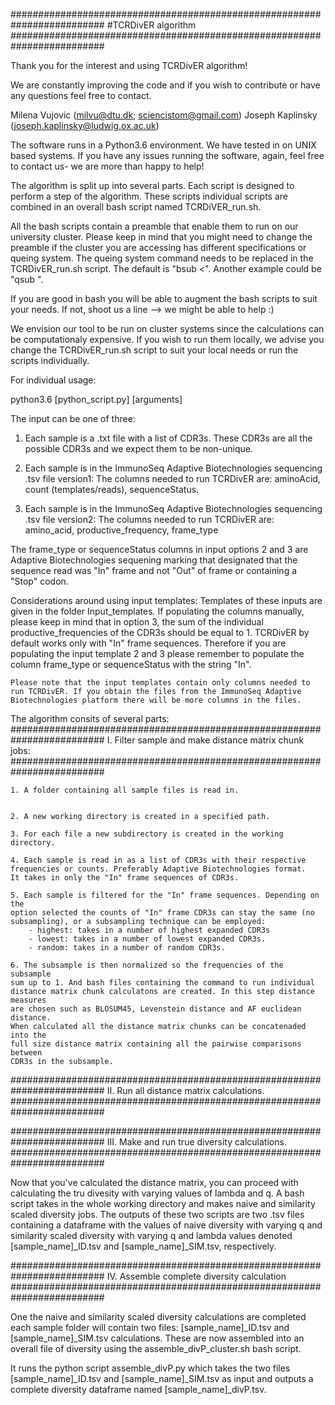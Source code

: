 #########################################################################
#TCRDivER algorithm
#########################################################################

Thank you for the interest and using TCRDivER algorithm! 

We are constantly improving the code and if you wish to contribute or
have any questions feel free to contact. 

Milena Vujovic (milvu@dtu.dk; sciencistom@gmail.com)
Joseph Kaplinsky (joseph.kaplinsky@ludwig.ox.ac.uk)

The software runs in a Python3.6 environment. We have tested in on UNIX 
based systems. If you have any issues running the software, again, 
feel free to contact us- we are more than happy to help!

The algorithm is split up into several parts. Each script is designed 
to perform a step of the algorithm. These scripts individual scripts 
are combined in an overall bash script named TCRDiVER_run.sh. 

All the bash scripts contain a preamble that enable them to run 
on our university cluster. Please keep in mind that you might need to 
change the preamble if the cluster you are accessing has different 
specifications or queing system. The queing system command needs to be replaced 
in the TCRDivER_run.sh script. The default is "bsub <". Another example could be "qsub ". 


If you are good in bash you will be able to augment the bash scripts 
to suit your needs. If not, shoot us a line --> we might be able to help :) 

We envision our tool to be run on cluster systems since the calculations 
can be computationaly expensive. If you wish to run them locally, we advise you change 
the TCRDivER_run.sh script to suit your local needs or run the scripts individually. 

For individual usage: 

python3.6 [python_script.py] [arguments]


The input can be one of three: 

1. Each sample is a .txt file with a list of CDR3s. These CDR3s are all the possible CDR3s and we expect them to be non-unique.

2. Each sample is in the ImmunoSeq Adaptive Biotechnologies sequencing .tsv file version1:  The columns needed to run TCRDivER are: aminoAcid, count (templates/reads), sequenceStatus.

3. Each sample is in the ImmunoSeq Adaptive Biotechnologies sequencing .tsv file version2:  The columns needed to run TCRDivER are: amino_acid, productive_frequency, frame_type

The frame_type or sequenceStatus columns in input options 2 and 3 are Adaptive Biotechnologies sequening marking that designated that the sequence read was "In" frame and not "Out" of frame or containing a "Stop" codon. 

Considerations around using input templates: 
	Templates of these inputs are given in the folder Input_templates. If populating the columns manually, please keep in mind that in option 3, the sum of the individual productive_frequencies of the CDR3s should be equal to 1. TCRDivER by default works only with "In" frame sequences. Therefore if you are populating the input template 2 and 3 please remember to populate the column frame_type or sequenceStatus with the string "In". 

	Please note that the input templates contain only columns needed to run TCRDivER. If you obtain the files from the ImmunoSeq Adaptive Biotechnologies platform there will be more columns in the files. 




The algorithm consits of several parts: 
#########################################################################
I. Filter sample and make distance matrix chunk jobs: 
#########################################################################

	1. A folder containing all sample files is read in. 


	2. A new working directory is created in a specified path. 

	3. For each file a new subdirectory is created in the working directory. 

	4. Each sample is read in as a list of CDR3s with their respective 
	frequencies or counts. Preferably Adaptive Biotechnologies format. 
	It takes in only the "In" frame sequences of CDR3s.

	5. Each sample is filtered for the "In" frame sequences. Depending on the 
	option selected the counts of "In" frame CDR3s can stay the same (no 
	subsampling), or a subsampling technique can be employed: 
		- highest: takes in a number of highest expanded CDR3s
		- lowest: takes in a number of lowest expanded CDR3s. 
		- random: takes in a number of random CDR3s. 

	6. The subsample is then normalized so the frequencies of the subsample 
	sum up to 1. And bash files containing the command to run individual 
	distance matrix chunk calculatons are created. In this step distance measures
	are chosen such as BLOSUM45, Levenstein distance and AF euclidean distance.  
	When calculated all the distance matrix chunks can be concatenaded into the 
	full size distance matrix containing all the pairwise comparisons between 
	CDR3s in the subsample. 



#########################################################################
II. Run all distance matrix calculations. 
#########################################################################


#########################################################################
III. Make and run true diversity calculations. 
#########################################################################

Now that you've calculated the distance matrix, you can proceed with calculating the tru divesity with 
varying values of lambda and q. A bash script takes in the whole working directory and makes naive and 
similarity scaled diversity jobs. The outputs of these two scripts are two .tsv files containing a 
dataframe with the values of naive diversity with varying q and similarity scaled diversity with varying
q and lambda values denoted [sample_name]_ID.tsv and [sample_name]_SIM.tsv, respectively. 


#########################################################################
IV. Assemble complete diversity calculation 
#########################################################################

One the naive and similarity scaled diversity calculations are completed each sample folder will contain two files: 
[sample_name]_ID.tsv and [sample_name]_SIM.tsv calculations. These are now assembled into an overall file of diversity 
using the assemble_divP_cluster.sh bash script. 

It runs the python script assemble_divP.py which takes the two files [sample_name]_ID.tsv and [sample_name]_SIM.tsv 
as input and outputs a complete diversity dataframe named [sample_name]_divP.tsv. 





























